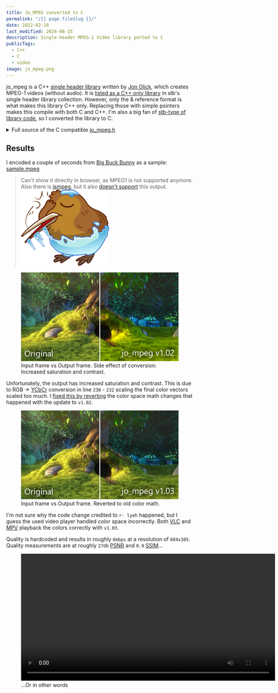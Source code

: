 ```yaml
---
title: Jo_MPEG converted to C
permalink: "/{{ page.fileSlug }}/"
date: 2022-02-18
last_modified: 2024-08-15
description: Single-header MPEG-1 Video library ported to C
publicTags:
  - C++
  - C
  - video
image: jo_mpeg.png
---
```

jo_mpeg is a C++ [single header library](https://github.com/nothings/single_file_libs) written by [Jon Olick](https://www.jonolick.com/home/mpeg-video-writer), which creates MPEG-1 videos (without audio). It is [listed as a C++ only library](https://github.com/nothings/single_file_libs#video) in stb's single header library collection. However, only the & reference format is what makes this library C++ only. Replacing those with simple pointers makes this compile with both C and C++. I'm also a big fan of [stb-type of library code](https://github.com/nothings/stb?tab=readme-ov-file#why-single-file-headers), so I converted the library to C.

<details>
<summary>Full source of the C compatible <a href="jo_mpeg.h">jo_mpeg.h</a></summary>

```c
{% rawFile "posts/jo-mpeg-in-c/jo_mpeg.h" %}
```
</details>

## Results
I encoded a couple of seconds from [Big Buck Bunny](https://peach.blender.org/) as a sample: [sample.mpeg](sample.mpeg)

<blockquote class="reaction"><div class="reaction_text">Can't show it directly in browser, as MPEG1 is not supported anymore. Also there is <a href="https://jsmpeg.com/">jsmpeg</a>, but it also <a href="https://github.com/phoboslab/jsmpeg/issues/432">doesn't support</a> this output.</div><img class="kiwi" src="/assets/kiwis/facepalm.svg"></blockquote>

<figure>
	<img src="comparison.png" alt="Input frame vs Output frame. Side effect of conversion: Increased saturation and contrast." />
	<figcaption>Input frame vs Output frame. Side effect of conversion: Increased saturation and contrast.</figcaption>
</figure>

Unfortunately, the output has increased saturation and contrast. This is due to RGB -> [YCbCr](https://en.wikipedia.org/wiki/YCbCr#RGB_conversion) conversion in line `230` - `232` scaling the final color vectors scaled too much. I [fixed this by reverting](https://github.com/FrostKiwi/treasurechest/commit/d312b20f37e91fe818692c75a0a7cbba91601114#diff-06f83bdf1cb85a74bec97a3f11b76e759a46aa77d29454544206af7cd7efd3c8L230) the color space math changes that happened with the update to `v1.02`.

<figure>
	<img src="comparisonNew.png" alt="Input frame vs Output frame. Reverted to old color math." />
	<figcaption>Input frame vs Output frame. Reverted to old color math.</figcaption>
</figure>

I'm not sure why the code change credited to `r- lyeh` happened, but I guess the used video player handled color space incorrectly. Both [VLC](https://www.videolan.org/) and [MPV](https://mpv.io/) playback the colors correctly with `v1.03`.

Quality is hardcoded and results in roughly `8mbps` at a resolution of `684x385`. Quality measurements are at roughly `27db` [PSNR](https://en.wikipedia.org/wiki/Peak_signal-to-noise_ratio#Quality_estimation_with_PSNR) and `0.9` [SSIM](https://medium.com/srm-mic/all-about-structural-similarity-index-ssim-theory-code-in-pytorch-6551b455541e)...

<figure>
	<video width="684" height="342" controls><source src="not-terrible.mp4" type="video/mp4"></video>
	<figcaption>...Or in other words</figcaption>
</figure>
